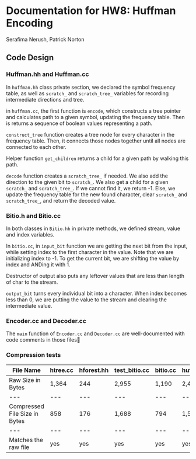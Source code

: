 # Documentation for HW8: Huffman Encoding
Serafima Nerush, Patrick Norton

## Code Design

### Huffman.hh and Huffman.cc

In `huffman.hh` class private section, we declared the symbol frequency table, as well as `scratch_` and `scratch_tree_` variables for recording intermediate directions and tree. 

in `huffman.cc`, the first function is `encode`, which constructs a tree pointer and calculates path to a given symbol, updating the frequency table. Then is returns a sequence of boolean values representing a path.

`construct_tree` function creates a tree node for every character in the frequency table. Then, it connects those nodes together until all nodes are connected to each other.

Helper function `get_children` returns a child for a given path by walking this path.

`decode` function creates a `scratch_tree_` if needed. We also add the direction to the given bit to `scratch_`. We also get a child for a given `scratch_` and `scratch_tree_`. If we cannot find it, we return -1. Else, we update the frequency table for the new found character, clear `scratch_` and `scratch_tree_`, and return the decoded value. 

### Bitio.h and Bitio.cc

In both classes in `Bitio.hh` in private methods, we defined stream, value and index variables.

In `bitio.cc`, in `input_bit` function we are getting the next bit from the input, while setting index to the first character in the value. Note that we are initializing index to -1. To get the current bit, we are shifting the value by index and ANDing it with 1. 

Destructor of output also puts any leftover values that are less than length of char to the stream. 

`output_bit` turns every individual bit into a character. When index becomes less than 0, we are putting the value to the stream and clearing the intermediate value.

### Encoder.cc and Decoder.cc

The `main` function of `Encoder.cc` and `Decoder.cc` are well-documented with code comments in those files🙂


### Compression tests

File Name | htree.cc | hforest.hh | test_bitio.cc | bitio.cc | huffman.cc 
--- | --- | --- | --- |--- |--- 
Raw Size in Bytes | 1,364 | 244 | 2,955 | 1,190 | 2,467 
--- | --- | --- | --- |--- |--- 
Compressed File Size in Bytes | 858 | 176 | 1,688 | 794 | 1,566
--- | --- | --- | --- |--- |--- 
Matches the raw file | yes | yes | yes | yes | yes 


